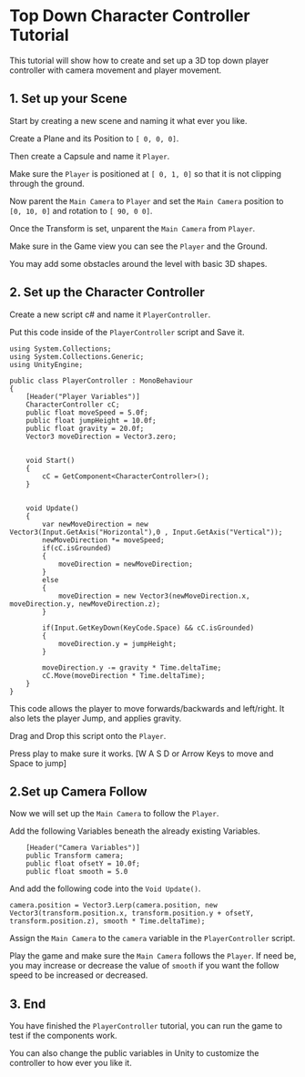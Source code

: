 # Top Down Character Controller Tutorial

This tutorial will show how to create and set up a 3D top down player controller with camera movement and player movement.

## 1. Set up your Scene

Start by creating a new scene and naming it what ever you like.

Create a Plane and its Position to `[ 0, 0, 0]`.

Then create a Capsule and name it `Player`.

Make sure the `Player` is positioned at `[ 0, 1, 0]` so that it is not clipping through the ground.

Now parent the `Main Camera` to `Player` and set the `Main Camera` position to `[0, 10, 0]` and rotation to `[ 90, 0 0]`.

Once the Transform is set, unparent the `Main Camera` from `Player`.

Make sure in the Game view you can see the `Player` and the Ground.

You may add some obstacles around the level with basic 3D shapes.

## 2. Set up the Character Controller

Create a new script c# and name it `PlayerController`.

Put this code inside of the `PlayerController` script and Save it.

```
using System.Collections;
using System.Collections.Generic;
using UnityEngine;

public class PlayerController : MonoBehaviour
{
    [Header("Player Variables")]
    CharacterController cC;
    public float moveSpeed = 5.0f;
    public float jumpHeight = 10.0f;
    public float gravity = 20.0f;
    Vector3 moveDirection = Vector3.zero;


    void Start()
    {
        cC = GetComponent<CharacterController>();
    }


    void Update()
    {
        var newMoveDirection = new Vector3(Input.GetAxis("Horizontal"),0 , Input.GetAxis("Vertical"));
        newMoveDirection *= moveSpeed;
        if(cC.isGrounded)
        {
            moveDirection = newMoveDirection;
        }
        else
        {
            moveDirection = new Vector3(newMoveDirection.x, moveDirection.y, newMoveDirection.z);
        }

        if(Input.GetKeyDown(KeyCode.Space) && cC.isGrounded)
        {
            moveDirection.y = jumpHeight;
        }

        moveDirection.y -= gravity * Time.deltaTime;
        cC.Move(moveDirection * Time.deltaTime);
    }
}
```

This code allows the player to move forwards/backwards and left/right. It also lets the player Jump, and applies gravity.

Drag and Drop this script onto the `Player`.

Press play to make sure it works. [W A S D or Arrow Keys to move and Space to jump]

## 2.Set up Camera Follow

Now we will set up the `Main Camera` to follow the `Player`.

Add the following Variables beneath the already existing Variables.

```
    [Header("Camera Variables")]
    public Transform camera;
    public float ofsetY = 10.0f;
    public float smooth = 5.0

```

And add the following code into the `Void Update()`.

```
camera.position = Vector3.Lerp(camera.position, new Vector3(transform.position.x, transform.position.y + ofsetY, transform.position.z), smooth * Time.deltaTime);

```
Assign the `Main Camera` to the `camera` variable in the `PlayerController` script.

Play the game and make sure the `Main Camera` follows the `Player`. If need be, you may increase or decrease the value of `smooth` if you want the follow speed to be increased or decreased.


## 3. End

You have finished the `PlayerController` tutorial, you can run the game to test if the components work. 

You can also change the public variables in Unity to customize the controller to how ever you like it.
